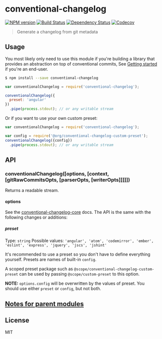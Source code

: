# conventional-changelog

[![NPM version][npm-image]][npm-url]
[![Build Status][ci-image]][ci-url]
[![Dependency Status][daviddm-image]][daviddm-url]
[![Codecov][codecov-image]][codecov-url]

> Generate a changelog from git metadata


## Usage

You most likely only need to use this module if you're building a library that provides an abstraction on top of conventional commits,  See [Getting started](https://github.com/conventional-changelog/conventional-changelog#getting-started) if you're an end-user.

```sh
$ npm install --save conventional-changelog
```

```js
var conventionalChangelog = require('conventional-changelog');

conventionalChangelog({
  preset: 'angular'
})
  .pipe(process.stdout); // or any writable stream
```

Or if you want to use your own custom preset:

```js
var conventionalChangelog = require('conventional-changelog');

var config = require('@org/conventional-changelog-custom-preset');
conventionalChangelog({config})
  .pipe(process.stdout); // or any writable stream
```

## API

### conventionalChangelog([options, [context, [gitRawCommitsOpts, [parserOpts, [writerOpts]]]]])

Returns a readable stream.

#### options

See the [conventional-changelog-core](https://github.com/conventional-changelog/conventional-changelog/tree/master/packages/conventional-changelog-core) docs. The API is the same with the following changes or additions:

##### preset

Type: `string` Possible values: `'angular', 'atom', 'codemirror', 'ember', 'eslint', 'express', 'jquery', 'jscs', 'jshint'`

It's recommended to use a preset so you don't have to define everything yourself. Presets are names of built-in `config`.

A scoped preset package such as `@scope/conventional-changelog-custom-preset` can be used by passing `@scope/custom-preset` to this option.

**NOTE:** `options.config` will be overwritten by the values of preset. You should use either `preset` or `config`, but not both.

## [Notes for parent modules](https://github.com/conventional-changelog/conventional-changelog-core#notes-for-parent-modules)

## License

MIT

[npm-image]: https://badge.fury.io/js/conventional-changelog.svg
[npm-url]: https://npmjs.org/package/conventional-changelog
[ci-image]: https://github.com/conventional-changelog/conventional-changelog/workflows/ci/badge.svg
[ci-url]: https://github.com/conventional-changelog/conventional-changelog/actions?query=workflow%3Aci+branch%3Amaster
[daviddm-image]: https://david-dm.org/conventional-changelog/conventional-changelog.svg?theme=shields.io
[daviddm-url]: https://david-dm.org/conventional-changelog/conventional-changelog
[codecov-image]: https://codecov.io/gh/conventional-changelog/conventional-changelog/branch/master/graph/badge.svg
[codecov-url]: https://codecov.io/gh/conventional-changelog/conventional-changelog
